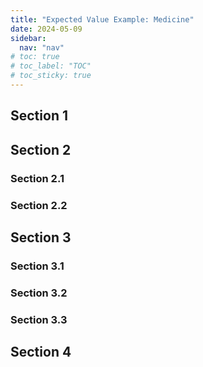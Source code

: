 ```yaml
---
title: "Expected Value Example: Medicine"
date: 2024-05-09
sidebar:
  nav: "nav"
# toc: true
# toc_label: "TOC"
# toc_sticky: true
---
```

## Section 1

## Section 2
### Section 2.1
### Section 2.2


## Section 3
### Section 3.1
### Section 3.2
### Section 3.3

## Section 4